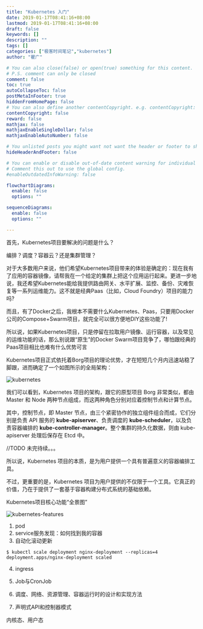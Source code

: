 ```yaml
---
title: "Kubernetes 入门"
date: 2019-01-17T08:41:16+08:00
lastmod: 2019-01-17T08:41:16+08:00
draft: false
keywords: []
description: ""
tags: []
categories: ["极客时间笔记","kubernetes"]
author: "瞿广"

# You can also close(false) or open(true) something for this content.
# P.S. comment can only be closed
comment: false
toc: true
autoCollapseToc: false
postMetaInFooter: true
hiddenFromHomePage: false
# You can also define another contentCopyright. e.g. contentCopyright: "This is another copyright."
contentCopyright: false
reward: false
mathjax: false
mathjaxEnableSingleDollar: false
mathjaxEnableAutoNumber: false

# You unlisted posts you might want not want the header or footer to show
hideHeaderAndFooter: false

# You can enable or disable out-of-date content warning for individual post.
# Comment this out to use the global config.
#enableOutdatedInfoWarning: false

flowchartDiagrams:
  enable: false
  options: ""

sequenceDiagrams: 
  enable: false
  options: ""

---
```

首先，Kubernetes项目要解决的问题是什么？

编排？调度？容器云？还是集群管理？

对于大多数用户来说，他们希望Kubernetes项目带来的体验是确定的：现在我有了应用的容器镜像，请帮我在一个给定的集群上把这个应用运行起来。更进一步地说，我还希望Kubernetes能给我提供路由网关、水平扩展、监控、备份、灾难恢复等一系列运维能力。这不就是经典Paas（比如，Cloud Foundry）项目的能力吗?

<!--more-->
而且，有了Docker之后，我根本不需要什么Kubernetes、Paas，只要用Docker公司的Compose+Swarm项目，就完全可以很方便地DIY这些功能了!

所以说，如果Kubernetes项目，只是停留在拉取用户镜像、运行容器，以及常见的运维功能的话，那么别说跟“原生”的Docker Swarm项目竞争了，哪怕跟经典的Paas项目相比也难有什么优势可言


Kubernetes项目正式依托着Borg项目的理论优势，才在短短几个月内迅速站稳了脚跟，进而确定了一个如图所示的全局架构：

![kubernetes](/img/k8s-architecture.png)

我们可以看到，Kubernetes 项目的架构，跟它的原型项目 Borg 非常类似，都由 Master 和 Node 两种节点组成，而这两种角色分别对应着控制节点和计算节点。

其中，控制节点，即 Master 节点，由三个紧密协作的独立组件组合而成，它们分别是负责 API 服务的 **kube-apiserver**、负责调度的 **kube-scheduler**，以及负责容器编排的 **kube-controller-manager**。整个集群的持久化数据，则由 kube-apiserver 处理后保存在 Etcd 中。

//TODO
未完待续。。。


所以说，Kubernetes 项目的本质，是为用户提供一个具有普遍意义的容器编排工具。

不过，更重要的是，Kubernetes 项目为用户提供的不仅限于一个工具。它真正的价值，乃在于提供了一套基于容器构建分布式系统的基础依赖。



Kubernetes项目核心功能“全景图”

![kubernetes-features](/img/k8s-features.png)

1. pod
2. service服务发现：如何找到我的容器
3. 自动化滚动更新

  ```shell
  $ kubectl scale deployment nginx-deployment --replicas=4
  deployment.apps/nginx-deployment scaled
  ```

4. ingress
4. Job与CronJob

5. 调度、网络、资源管理、容器运行时的设计和实现方法
6. 声明式API和控制器模式


内核态、用户态